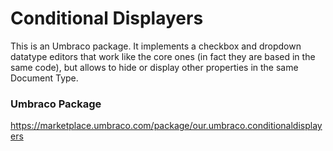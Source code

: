 # Conditional Displayers

This is an Umbraco package. It implements a checkbox and dropdown datatype editors that work like the core ones (in fact they are based in the same code), but allows to hide or display other properties in the same Document Type.

### Umbraco Package

https://marketplace.umbraco.com/package/our.umbraco.conditionaldisplayers